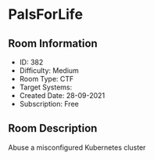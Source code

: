 ﻿# PalsForLife

## Room Information
- ID: 382
- Difficulty: Medium
- Room Type: CTF
- Target Systems: 
- Created Date: 28-09-2021
- Subscription: Free

## Room Description
Abuse a misconfigured Kubernetes cluster
